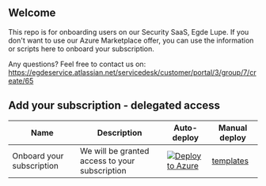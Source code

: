 ## Welcome
This repo is for onboarding users on our Security SaaS, Egde Lupe. If you don't want to use our Azure Marketplace offer, you can use the information or scripts here to onboard your subscription.

Any questions? Feel free to contact us on: https://egdeservice.atlassian.net/servicedesk/customer/portal/3/group/7/create/65

## Add your subscription - delegated access

| Name  | Description | Auto-deploy | Manual deploy |
| ---- | ------------ | ----------- | ------------- |
| Onboard your subscription | We will be granted access to your subscription | [![Deploy to Azure](https://aka.ms/deploytoazurebutton)](https://portal.azure.com/#create/Microsoft.Template/uri/https%3A%2F%2Fraw.githubusercontent.com%2FEgdeConsulting%2FEgde.Lupe%2Fmain%2Fazure-lighthouse%2Ftemplates%2Fdelegated-resource-management%2FdelegatedResourceManagement.json) | [templates](https://github.com/EgdeConsulting/Egde.Lupe/tree/main/azure-lighthouse/templates/delegated-resource-management) |

